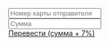  <form action="/">
                    <div class="form">
                        <div class="form-left top">
                            <div class="form-input-top">
                                <input class="reg-card" type="text" placeholder="Номер карты отправителя">
                            </div>
                            <div class="form-input-bottom">
                                <div class="form-date">
                                    <input class="zsu-input" type="number" placeholder="Сумма">
                                </div>
                            </div>
                            <a href="#">Перевести <span class="span-zsu">(сумма + 7%)</span> </a>
                        </div>
                    </div>
                </form>